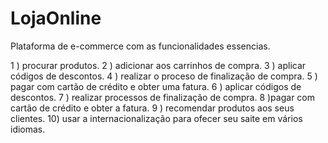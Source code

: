 # LojaOnline
Plataforma de e-commerce com as funcionalidades essencias.

1 )  procurar produtos. 
2 ) adicionar aos carrinhos de compra.
3 ) aplicar códigos de descontos. 
4 ) realizar o proceso de finalização de compra. 
5 ) pagar com cartão de crédito e obter uma fatura.
6 ) aplicar códigos de descontos. 
7 ) realizar processos de finalização de compra. 
8 )pagar com cartão de crédito e obter a fatura. 
9 ) recomendar produtos aos seus clientes. 
10) usar a internacionalização para ofecer seu saite em vários idiomas.
